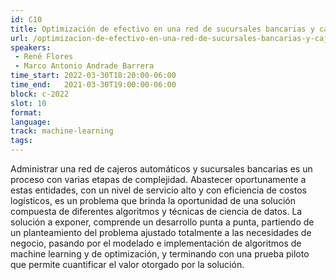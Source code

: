 ```yaml
---
id: C10
title: Optimización de efectivo en una red de sucursales bancarias y cajeros automáticos
url: /optimizacion-de-efectivo-en-una-red-de-sucursales-bancarias-y-cajeros-automaticos
speakers:
 - René Flores
 - Marco Antonio Andrade Barrera
time_start: 2022-03-30T18:20:00-06:00
time_end:   2021-03-30T19:00:00-06:00
block: c-2022
slot: 10
format: 
language: 
track: machine-learning
tags:
---
```


Administrar una red de cajeros automáticos y sucursales bancarias es un proceso con varias etapas de complejidad. Abastecer oportunamente a estas entidades, con un nivel de servicio alto y con eficiencia de costos logísticos, es un problema que brinda la oportunidad de una solución compuesta de diferentes algoritmos y técnicas de ciencia de datos. La solución a exponer, comprende un desarrollo punta a punta, partiendo de un planteamiento del problema ajustado totalmente a las necesidades de negocio, pasando por el modelado e implementación de algoritmos de machine learning y de optimización, y terminando con una prueba piloto que permite cuantificar el valor otorgado por la solución.

